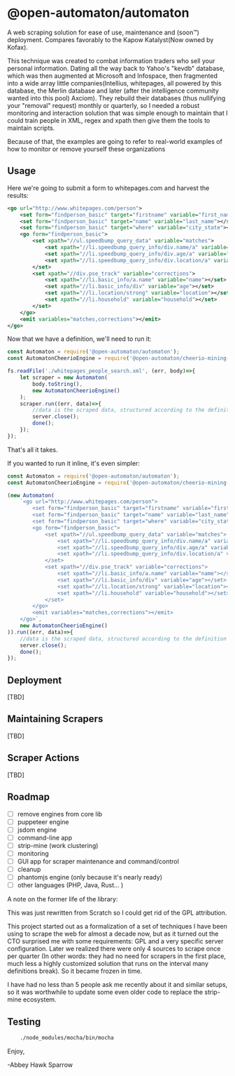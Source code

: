 @open-automaton/automaton
=========================
A web scraping solution for ease of use, maintenance and (soon™) deployment. Compares favorably to the Kapow Katalyst(Now owned by Kofax).

This technique was created to combat information traders who sell your personal information. Dating all the way back to Yahoo's "kevdb" database, which was then augmented at Microsoft and Infospace, then fragmented into a wide array little companies(Intellius, whitepages, all powered by this database, the Merlin database and later (after the intelligence community wanted into this pool) Axciom). They rebuild their databases (thus nullifying your "removal" request) monthly or quarterly, so I needed a robust monitoring and interaction solution that was simple enough to maintain that I could train people in XML, regex and xpath then give them the tools to maintain scripts.

Because of that, the examples are going to refer to real-world examples of how to monitor or remove yourself these organizations

Usage
-----
Here we're going to submit a form to whitepages.com and harvest the results:

```xml
<go url="http://www.whitepages.com/person">
    <set form="findperson_basic" target="firstname" variable="first_name"></set>
    <set form="findperson_basic" target="name" variable="last_name"></set>
    <set form="findperson_basic" target="where" variable="city_state"></set>
    <go form="findperson_basic">
        <set xpath="//ul.speedbump_query_data" variable="matches">
            <set xpath="//li.speedbump_query_info/div.name/a" variable="name"></set>
            <set xpath="//li.speedbump_query_info/div.age/a" variable="age"></set>
            <set xpath="//li.speedbump_query_info/div.location/a" variable="location"></set>
        </set>
        <set xpath="//div.pse_track" variable="corrections">
            <set xpath="//li.basic_info/a.name" variable="name"></set>
            <set xpath="//li.basic_info/div" variable="age"></set>
            <set xpath="//li.location/strong" variable="location"></set>
            <set xpath="//li.household" variable="household"></set>
        </set>
    </go>
    <emit variables="matches,corrections"></emit>
</go>
```

Now that we have a definition, we'll need to run it:

```js
const Automaton = require('@open-automaton/automaton');
const AutomatonCheerioEngine = require('@open-automaton/cheerio-mining-engine');

fs.readFile('./whitepages_people_search.xml', (err, body)=>{
    let scraper = new Automaton(
        body.toString(),
        new AutomatonCheerioEngine()
    );
    scraper.run((err, data)=>{
        //data is the scraped data, structured according to the definition
        server.close();
        done();
    });
});
```
That's all it takes.

If you wanted to run it inline, it's even simpler:

```js
const Automaton = require('@open-automaton/automaton');
const AutomatonCheerioEngine = require('@open-automaton/cheerio-mining-engine');

(new Automaton(
    `<go url="http://www.whitepages.com/person">
        <set form="findperson_basic" target="firstname" variable="first_name"></set>
        <set form="findperson_basic" target="name" variable="last_name"></set>
        <set form="findperson_basic" target="where" variable="city_state"></set>
        <go form="findperson_basic">
            <set xpath="//ul.speedbump_query_data" variable="matches">
                <set xpath="//li.speedbump_query_info/div.name/a" variable="name"></set>
                <set xpath="//li.speedbump_query_info/div.age/a" variable="age"></set>
                <set xpath="//li.speedbump_query_info/div.location/a" variable="location"></set>
            </set>
            <set xpath="//div.pse_track" variable="corrections">
                <set xpath="//li.basic_info/a.name" variable="name"></set>
                <set xpath="//li.basic_info/div" variable="age"></set>
                <set xpath="//li.location/strong" variable="location"></set>
                <set xpath="//li.household" variable="household"></set>
            </set>
        </go>
        <emit variables="matches,corrections"></emit>
    </go>`,
    new AutomatonCheerioEngine()
)).run((err, data)=>{
    //data is the scraped data, structured according to the definition
    server.close();
    done();
});
```

Deployment
----------
[TBD]

Maintaining Scrapers
--------------------
[TBD]

Scraper Actions
--------------------
[TBD]


Roadmap
-------

- [ ] remove engines from core lib
- [ ] puppeteer engine
- [ ] jsdom engine
- [ ] command-line app
- [ ] strip-mine (work clustering)
- [ ] monitoring
- [ ] GUI app for scraper maintenance and command/control
- [ ] cleanup
- [ ] phantomjs engine (only because it's nearly ready)
- [ ] other languages (PHP, Java, Rust... )

A note on the former life of the library:

This was just rewritten from Scratch so I could get rid of the GPL attribution.

This project started out as a formalization of a set of techniques I have been using to scrape the web for almost a decade now, but as it turned out the CTO surprised me with some requirements: GPL and a very specific server configuration.  Later we realized there were only 4 sources to scrape once per quarter (In other words: they had no need for scrapers in the first place, much less a highly customized solution that runs on the interval many definitions break). So it became frozen in time.

I have had no less than 5 people ask me recently about it and similar setups, so it was worthwhile to update some even older code to replace the strip-mine ecosystem.

Testing
-------
```bash
    ./node_modules/mocha/bin/mocha
```

Enjoy,

-Abbey Hawk Sparrow
